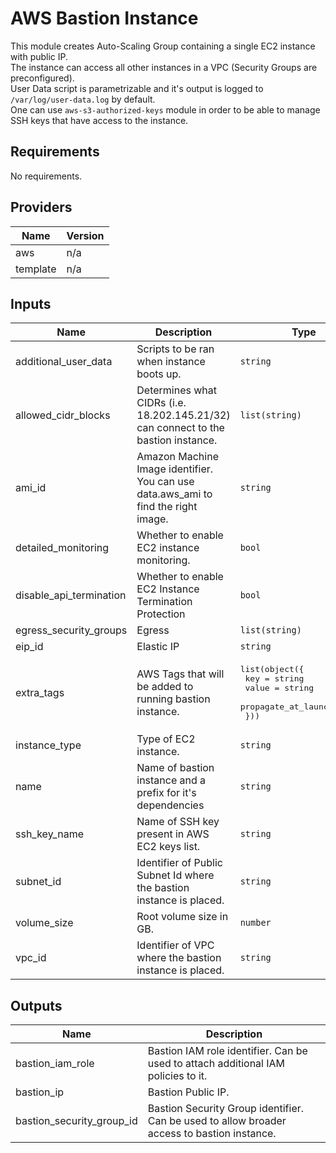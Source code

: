 # AWS Bastion Instance  
This module creates Auto-Scaling Group containing a single EC2 instance with public IP.  
The instance can access all other instances in a VPC (Security Groups are preconfigured).  
User Data script is parametrizable and it's output is logged to `/var/log/user-data.log` by default.  
One can use `aws-s3-authorized-keys` module in order to be able to manage SSH keys that have access to the instance.

## Requirements

No requirements.

## Providers

| Name | Version |
|------|---------|
| aws | n/a |
| template | n/a |

## Inputs

| Name | Description | Type | Default | Required |
|------|-------------|------|---------|:--------:|
| additional\_user\_data | Scripts to be ran when instance boots up. | `string` | `""` | no |
| allowed\_cidr\_blocks | Determines what CIDRs (i.e. 18.202.145.21/32) can connect to the bastion instance. | `list(string)` | `[]` | no |
| ami\_id | Amazon Machine Image identifier. You can use data.aws\_ami to find the right image. | `string` | `null` | no |
| detailed\_monitoring | Whether to enable EC2 instance monitoring. | `bool` | `false` | no |
| disable\_api\_termination | Whether to enable EC2 Instance Termination Protection | `bool` | `false` | no |
| egress\_security\_groups | Egress | `list(string)` | `[]` | no |
| eip\_id | Elastic IP | `string` | `null` | no |
| extra\_tags | AWS Tags that will be added to running bastion instance. | <pre>list(object({<br>    key                 = string<br>    value               = string<br>    propagate_at_launch = bool<br>  }))</pre> | `[]` | no |
| instance\_type | Type of EC2 instance. | `string` | `"t3.nano"` | no |
| name | Name of bastion instance and a prefix for it's dependencies | `string` | n/a | yes |
| ssh\_key\_name | Name of SSH key present in AWS EC2 keys list. | `string` | `null` | no |
| subnet\_id | Identifier of Public Subnet Id where the bastion instance is placed. | `string` | n/a | yes |
| volume\_size | Root volume size in GB. | `number` | `8` | no |
| vpc\_id | Identifier of VPC where the bastion instance is placed. | `string` | n/a | yes |

## Outputs

| Name | Description |
|------|-------------|
| bastion\_iam\_role | Bastion IAM role identifier. Can be used to attach additional IAM policies to it. |
| bastion\_ip | Bastion Public IP. |
| bastion\_security\_group\_id | Bastion Security Group identifier. Can be used to allow broader access to bastion instance. |

